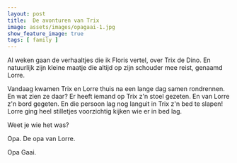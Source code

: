```yaml
---
layout: post
title:  De avonturen van Trix
image: assets/images/opagaai-1.jpg
show_feature_image: true
tags: [ family ]
---
```


Al weken gaan de verhaaltjes die ik Floris vertel, over Trix de Dino. En natuurlijk zijn kleine maatje die altijd op zijn schouder mee reist, genaamd Lorre.

Vandaag kwamen Trix en Lorre thuis na een lange dag samen rondrennen. En wat zien ze daar? Er heeft iemand op Trix z'n stoel gezeten. En van Lorre z'n bord gegeten. En die persoon lag nog languit in Trix z'n bed te slapen! Lorre ging heel stilletjes voorzichtig kijken wie er in bed lag.

Weet je wie het was?

Opa. De opa van Lorre.

Opa Gaai.